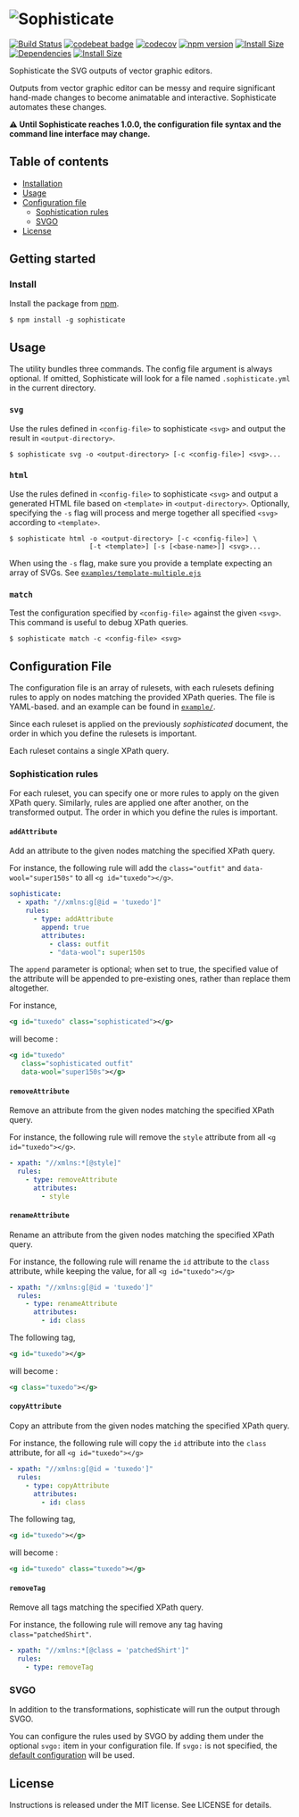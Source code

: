 # ![Sophisticate](https://i.imgur.com/5bZeKDu.png)
[![Build Status](https://travis-ci.org/ephread/sophisticate.svg?branch=master)](https://travis-ci.org/ephread/sophisticate)
[![codebeat badge](https://codebeat.co/badges/1ecccdd2-8572-4597-9db5-782584384242)](https://codebeat.co/projects/github-com-ephread-sophisticate-master)
[![codecov](https://codecov.io/gh/ephread/sophisticate/branch/master/graph/badge.svg)](https://codecov.io/gh/sophisticate)
[![npm version](https://img.shields.io/npm/v/sophisticate.svg)](https://www.npmjs.com/package/sophisticate)
[![Install Size](https://packagephobia.now.sh/badge?p=sophisticate)](https://packagephobia.now.sh/result?p=sophisticate)
[![Dependencies](https://david-dm.org/ephread/sophisticate/status.svg)](https://david-dm.org/ephread/isophisticate)
[![Install Size](https://img.shields.io/npm/l/sophisticate.svg)](https://github.com/ephread/sophisticate/blob/master/LICENSE)

Sophisticate the SVG outputs of vector graphic editors.

Outputs from vector graphic editor can be messy and require significant hand-made changes to become animatable and interactive. Sophisticate automates these changes.

**⚠️ Until Sophisticate reaches 1.0.0, the configuration file syntax and the command line interface may change.**

## Table of contents

  * [Installation](#installation)
  * [Usage](#usage)
  * [Configuration file](#configuration-file)
    * [Sophistication rules](#sophistication-rules)
    * [SVGO](#svgo)
  * [License](#license)

## Getting started

### Install

Install the package from [npm].

```shell
$ npm install -g sophisticate
```

[npm]: https://npmjs.com/release

## Usage

The utility bundles three commands. The config file argument is always optional. If omitted, Sophisticate will look for a file named `.sophisticate.yml` in the current directory.

### `svg`

Use the rules defined in `<config-file>` to sophisticate `<svg>` and output the result in `<output-directory>`.

```shell
$ sophisticate svg -o <output-directory> [-c <config-file>] <svg>...
```

### `html`

Use the rules defined in `<config-file>` to sophisticate `<svg>` and output a generated HTML file based on `<template>` in `<output-directory>`. Optionally,
specifying the `-s` flag will process and merge together all specified `<svg>` according to `<template>`.

```shell
$ sophisticate html -o <output-directory> [-c <config-file>] \
                    [-t <template>] [-s [<base-name>]] <svg>...
```

When using the `-s` flag, make sure you provide a template expecting an array of SVGs. See [`examples/template-multiple.ejs`]

[`examples/template-multiple.ejs`]: https://github.com/ephread/Sophisticate/blob/master/examples/template-multiple.ejs

### `match`

Test the configuration specified by `<config-file>` against the given `<svg>`. This command is useful to debug XPath queries.

```shell
$ sophisticate match -c <config-file> <svg>
```

## Configuration File

The configuration file is an array of rulesets, with each rulesets defining rules to apply on nodes matching the provided XPath queries. The file is YAML-based. and an example can be found in [`example/`].

[`example/`]: https://github.com/ephread/Sophisticate/blob/master/examples/sophisticate-world-map.yml

Since each ruleset is applied on the previously _sophisticated_ document, the order in which you define the rulesets is important.

Each ruleset contains a single XPath query.

### Sophistication rules

For each ruleset, you can specify one or more rules to apply on the given XPath query. Similarly, rules are applied one after another, on the transformed output. The order in which you define the rules is important.

#### `addAttribute`

Add an attribute to the given nodes matching the specified XPath query.

For instance, the following rule will add the `class="outfit"` and `data-wool="super150s"` to all `<g id="tuxedo"></g>`.

```yaml
sophisticate:
  - xpath: "//xmlns:g[@id = 'tuxedo']"
    rules:
      - type: addAttribute
        append: true
        attributes:
          - class: outfit
          - "data-wool": super150s
```

The `append` parameter is optional; when set to true, the specified value of the attribute will be appended to pre-existing ones, rather than replace them altogether.

For instance,

```xml
<g id="tuxedo" class="sophisticated"></g>
```

will become :

```xml
<g id="tuxedo"
   class="sophisticated outfit"
   data-wool="super150s"></g>
```

#### `removeAttribute`

Remove an attribute from the given nodes matching the specified XPath query.

For instance, the following rule will remove the `style` attribute from all `<g id="tuxedo"></g>`.

```yaml
- xpath: "//xmlns:*[@style]"
  rules:
    - type: removeAttribute
      attributes:
        - style
```

#### `renameAttribute`

Rename an attribute from the given nodes matching the specified XPath query.

For instance, the following rule will rename the `id` attribute to the `class` attribute, while keeping the value, for all `<g id="tuxedo"></g>`

```yaml
- xpath: "//xmlns:g[@id = 'tuxedo']"
  rules:
    - type: renameAttribute
      attributes:
        - id: class
```

The following tag,

```xml
<g id="tuxedo"></g>
```

will become :

```xml
<g class="tuxedo"></g>
```

#### `copyAttribute`

Copy an attribute from the given nodes matching the specified XPath query.

For instance, the following rule will copy the `id` attribute into the `class` attribute, for all `<g id="tuxedo"></g>`

```yaml
- xpath: "//xmlns:g[@id = 'tuxedo']"
  rules:
    - type: copyAttribute
      attributes:
        - id: class
```

The following tag,

```xml
<g id="tuxedo"></g>
```

will become :

```xml
<g id="tuxedo" class="tuxedo"></g>
```

#### `removeTag`

Remove all tags matching the specified XPath query.

For instance, the following rule will remove any tag having `class="patchedShirt"`.

```yaml
- xpath: "//xmlns:*[@class = 'patchedShirt']"
  rules:
    - type: removeTag
```

### SVGO

In addition to the transformations, sophisticate will run the output through SVGO.

You can configure the rules used by SVGO by adding them under the optional `svgo:` item in your configuration file. If `svgo:` is not specified, the [default configuration] will be used.

[default configuration]: https://github.com/ephread/Sophisticate/blob/master/config/svgo.yml

## License

Instructions is released under the MIT license. See LICENSE for details.
